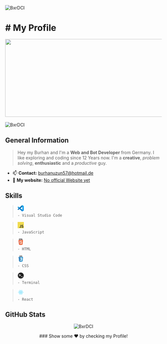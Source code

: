 <img src="https://images.cooltext.com/5615528.png" width="252" height="85" alt="BxrDCI" />
<h1># My Profile</h1>
<img src="https://mir-s3-cdn-cf.behance.net/project_modules/fs/79731568097599.5b50bca477735.jpg" alt="" width="1100" height="250">
<p align="left"> <img src="https://komarev.com/ghpvc/?username=BxrDCI" alt="BxrDCI" /> </p>

## General Information

> Hey my Burhan and I'm a **Web and Bot Developer** from Germany.
> I like exploring and coding since 12 Years now.
> I'm a **creative**, _problem solving_, **enthusiastic** and a _productive_ guy.

 - 📫 **Contact:** [burhanuzun57@hotmail.de](burhanuzun57@hotmail.de)
 - 🔗 **My website:** [No official Website yet](https://google.com/)
 
## Skills
  
> <code><img height="20" src="https://raw.githubusercontent.com/github/explore/80688e429a7d4ef2fca1e82350fe8e3517d3494d/topics/visual-studio-code/visual-studio-code.png"> - Visual Studio Code</code>

> <code><img height="20" src="https://raw.githubusercontent.com/github/explore/80688e429a7d4ef2fca1e82350fe8e3517d3494d/topics/javascript/javascript.png"> - JavaScript</code>

> <code><img height = "20" src = "https://raw.githubusercontent.com/github/explore/80688e429a7d4ef2fca1e82350fe8e3517d3494d/topics/html/html.png"> - HTML</code>

> <code><img height = "20" src = "https://raw.githubusercontent.com/github/explore/80688e429a7d4ef2fca1e82350fe8e3517d3494d/topics/css/css.png"> - CSS</code>

> <code><img height="20" src="https://raw.githubusercontent.com/github/explore/80688e429a7d4ef2fca1e82350fe8e3517d3494d/topics/terminal/terminal.png"> - Terminal</code>

> <code><img height="20" src="https://raw.githubusercontent.com/github/explore/80688e429a7d4ef2fca1e82350fe8e3517d3494d/topics/react/react.png"> - React</code>

## GitHub Stats

<p align="center"> <img src="https://github-readme-stats.vercel.app/api?username=BxrDCI&show_icons=true&theme=gotham" alt="BxrDCI" />



<p align="center"> ### Show some ❤️ by checking my Profile! 
